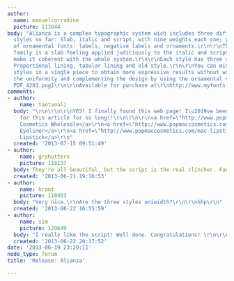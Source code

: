 ```yaml
---
author:
  name: manuelcorradine
  picture: 113044
body: "Alianza is a complex typographic system wich includes three different but complementary
  styles so far: Slab, italic and script, with nine weights each one; plus three sets
  of ornamental fonts: labels, negative labels and ornaments.\r\n\r\nThe soul of the
  family is a slab feeling applied judiciously to the italic and script styles to
  make it coherent with the whole system.\r\n\r\nEach style has three sets of figures:
  Proportional lining, tabular lining and old style.\r\n\r\nYou can mix the three
  styles in a single piece to obtain more expressive results without worring about
  the uniformity and complementing the design by using the ornamental sets.\r\n\r\n[img:sites/default/files/old-images/Portada
  PDF_4281.png]\r\n\r\nAvailable for purchase at\r\nhttp://www.myfonts.com/fonts/corradine/alianza/\r\nhttps://www.fontspring.com/fonts/manuel-corradine/alianza-slab\r\nhttps://www.fontspring.com/fonts/manuel-corradine/alianza-italic\r\nhttps://www.fontspring.com/fonts/manuel-corradine/alianza-script\r\nhttps://www.fontspring.com/fonts/manuel-corradine/alianza-ornaments\r\n\r\n[img:sites/default/files/old-images/Triptico_4131.png]"
comments:
- author:
    name: taotaoali
  body: "\r\n\r\n\r\nYES! I finally found this web page! I\u2019ve been looking just
    for this article for so long!!\r\n\r\n\r\n<a href=\"http://www.popmaccosmetics.com/\">Mac
    Cosmetics Wholesale</a>\r\n<a href=\"http://www.popmaccosmetics.com/mac-eyeliner-c-10.html\">Mac
    Eyeliner</a>\r\n<a href=\"http://www.popmaccosmetics.com/mac-lipstick-c-4.html\">Mac
    Lipstick</a>\r\n"
  created: '2013-07-15 09:51:49'
- author:
    name: grshutters
    picture: 118137
  body: They're all beautiful, but the script is the real clincher. Fantastic work!
  created: '2013-06-21 19:16:53'
- author:
    name: hrant
    picture: 110403
  body: "Very nice.\r\nAre the three styles uniwidth?\r\n\r\nhhp\r\n"
  created: '2013-06-22 16:55:59'
- author:
    name: sim
    picture: 129649
  body: "I really like the script! Well done. Congratulations! \r\n\r\n"
  created: '2013-06-22 20:17:52'
date: '2013-06-19 23:20:11'
node_type: forum
title: 'Release: Alianza'

---
```

